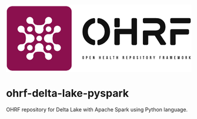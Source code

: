 <p>
<img src="https://github.com/open-health-repository-framework/ohrf-delta-lake-pyspark/blob/main/docs/images/ohrf-logo-image-m.png" alt="OHRF"/>
</p>

# ohrf-delta-lake-pyspark
OHRF repository for Delta Lake with Apache Spark using Python language.
